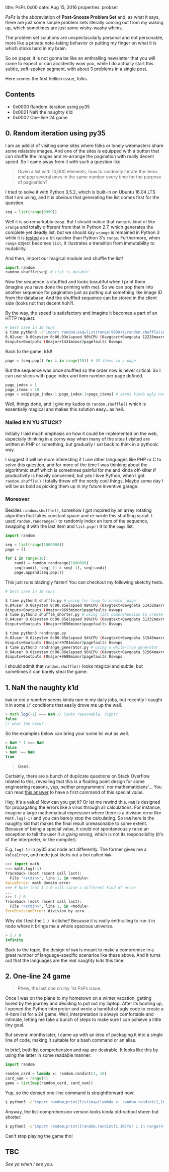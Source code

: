 title:      PsPs 0x00
date:       Aug 15, 2016
properties: probset

*PsPs* is the abbreviation of **Post-Snooze Problem Set** and, as what it says,
there are just some simple problem sets literally coming out from my waking up,
which sometimes are just some wishy-washy whims.

The problem set solutions are unspectacularly personal and not personable, more
like a private note-taking behavior or putting my finger on what it is which
sticks hard in my brain.

So on paper, it is not gonna be like an enthralling newsletter that you will
come to expect or can accidently wow you, while I do actually start this subtle,
soft-spoken segment, with about 3 problems in a single post.

Here comes the first hellish issue, folks.

## Contents

* 0x0000 Random iteration using py35
* 0x0001 NaN the naughty k1d
* 0x0002 One-line 24 game

## 0. Random iteration using py35

I am an addict of visiting some sites where folks or lonely webmasters share
some relatable images. And one of the sites is equipped with a button that can
shuffle the images and re-arrange the pagination with really decent speed. So I
came away from it with such a question like

> Given a list with 10,000 elements, how to randomly iterate the items and pop
several ones in the same number every time for the purpose of pagination?

I tried to solve it with Python 3.5.2, which is built-in on Ubuntu 16.04 LTS
that I am using, and it is obvious that generating the list comes first for the
question.

```python
seq = list(range(9999))
```

Well it is so remarkably easy. But I should notice that `range` is kind of like
`xrange` and totally different from that in Python 2.7, which generates the
complete yet deadly list, but we should say `xrange` is remained in Python 3
while it is
[tested](http://stackoverflow.com/questions/15014310/why-is-there-no-xrange-function-in-python3)
as a bit quicker than Python 3's `range`. Furthermore, when `range` object
becomes `list`, it illustrates a transition from immutability to mutability.

And then, import our magical module and shuffle the list!

```python
import random
random.shuffle(seq) # list is mutable
```

Now the sequence is shuffled and looks beautiful when I print them (imagine you
have done the printing with me). So we can pop them into another sequence for
pagination just as putting out something like image ID from the database. And
the shuffled sequence can be stored in the client side (looks not that decent
huh?).

By the way, the speed is satisfactory and imagine it becomes a part of an HTTP
request.

```bash
# best case in 10 runs
$ time python3 -c'import random;seq=list(range(9999));random.shuffle(seq)' 
0.02user 0.00system 0:00.03elapsed 90%CPU (0avgtext+0avgdata 12228maxresident)k
0inputs+0outputs (0major+1431minor)pagefaults 0swaps
```

Back to the game, k1d!

```python
page = [seq.pop() for i in range(10)] # 10 items in a page
```

But the sequence was once shuffled so the order now is never critical. So I can
use slices with page index and item number per page defined.

```python
page_index = 1
page_items = 10
page = seq[page_index-1:page_index-1+page_items] # seems kinda ugly now
```

Well, things done, and I give my kudos to `random.shuffle()` which is
essentially magical and makes this solution easy...as hell.

### Nailed it N YU STUCK?

Initially I laid much emphasis on how it could be implemented on the web,
especially thinking in a corny way when many of the sites I visited are written
in PHP or something, but gradually I sat back to think in a pythonic way.

I suggest it will be more interesting if I use other languages like PHP or C to
solve this question, and for more of the time I was thinking about the
algorithmic stuff which is sometimes painful for me and kinda off-kilter if
productivity is heavily concerned, but yes I love Python, when I got
`random.shuffle()` I totally threw off the nerdy cool things. Maybe some day
I will be as bold as picking them up in my future inventive garage.

### Moreover

Besides `random.shuffle()`, somehow I got inspired by an array rotating
algorithm that takes constant space and re-wrote this shuffling script. I used
`random.randrange()` to randomly index an item of the sequence, swapping it with
the last item and `list.pop()` it to the `page` list.

```python
import random

seq = list(range(1000000))
page = []

for i in range(10):
    randi = random.randrange(1000000)
    seq[randi], seq[-1] = seq[-1], seq[randi]
    page.append(seq.pop())
```

This just runs blazingly faster! You can checkout my following sketchy tests.

```bash
# best case in 10 runs

$ time python3 shuffle.py # using for-loop to create `page'
0.84user 0.00system 0:00.85elapsed 99%CPU (0avgtext+0avgdata 51432maxresident)k
0inputs+0outputs (0major+9693minor)pagefaults 0swaps
$ time python3 shuffle_shorter.py # using list comprehension to create `page'
0.84user 0.00system 0:00.85elapsed 99%CPU (0avgtext+0avgdata 51332maxresident)k
0inputs+0outputs (0major+9696minor)pagefaults 0swaps

$ time python3 randrange.py
0.03user 0.02system 0:00.05elapsed 94%CPU (0avgtext+0avgdata 51548maxresident)k
0inputs+0outputs (0major+9701minor)pagefaults 0swaps
$ time python3 randrange_generator.py # using a while-True generator
0.04user 0.01system 0:00.06elapsed 96%CPU (0avgtext+0avgdata 51564maxresident)k
0inputs+0outputs (0major+9690minor)pagefaults 0swaps
```

I should admit that `random.shuffle()` looks magical and subtle, but sometimes
it can barely steal the game. 

## 1. NaN the naughty k1d

`NaN` or *not a number* seems kinda rare in my daily jobs, but recently I caught
it in some `if` conditions that easily drove me up the wall.

```javascript
> Math.log(-1) === NaN // looks reasonable, right?
false
// what the heck?
```

So the examples below can bring your some lol wut as well.

```javascript
> NaN * 1 === NaN
false
> NaN !== NaN
true
```

> Geez.

Certainly, there are a bunch of duplicate questions on Stack Overflow related to
this, revealing that this is a floating point design for some engineering
reasons, yup, neither programmers' nor mathematicians'... You can read
[this answer](http://stackoverflow.com/a/23666623) to have a first command of
this special *value*.

Hey, it's a value! Now can you get it? Or let me rewind this. `NaN` is designed
for propagating the errors like a virus through all calculations. For instance,
imagine a large mathematical expression where there is a division error like
`Math.log(-1)` and you can barely stop the calculating. So `NaN` here is the
naughty kid that makes the final result unreasonable to some extent. Because of
being a special value, it could not spontaneously raise an exception to tell the
user *it is going wrong*, which is not its responsibility (it's of the
interpreter, or the compiler).

E.g. `log(-1)` in py35 and node act differently. The former gives me a
`ValueError`, and node just kicks out a boi called `NaN`.

```python
>>> import math
>>> math.log(-1)
Traceback (most recent call last):
  File "<stdin>", line 1, in <module>
ValueError: math domain error
>>> # Note that 1 / 0 will raise a different kind of error
...
>>> 1 / 0
Traceback (most recent call last):
  File "<stdin>", line 1, in <module>
ZeroDivisionError: division by zero
```

Why did I test the `1 / 0` cliche? Because it is really enthralling to run it
in node where it brings me a whole spacious universe.

```javascript
> 1 / 0
Infinity
```

Back to the topic, the design of `NaN` is meant to make a compromise in a great
number of language-specific scenarios like these above. And it turns out that
the languages are the real naughty kids this time.

## 2. One-line 24 game

> Phew, the last one on my 1st PsPs issue.

Once I was on the plane to my hometown on a winter vacation, getting bored by
the journey and deciding to put out my laptop. After its booting up, I opened
the Python interpreter and wrote a handful of ugly code to create a 4-item list
for a 24 game. Well, interpretation is always comfortable and intimate, letting
me take a bunch of steps to make sure I can achieve a little tiny goal.

But several months later, I came up with an idea of packaging it into a single
line of code, making it suitable for a bash command or an alias.

In brief, both list comprehension and `map` are desirable. It looks like this by
using the latter in some readable manner:

```python
import random

random_card = lambda x: random.randint(1, 10)
card_num = range(4)
game = list(map(random_card, card_num))
```

Yup, so the densed one-line command is straightforward now:

```bash
$ python3 -c"import random;print(list(map(lambda x: random.randint(1,10),range(4))))"
```

Anyway, the list-comprehension version looks kinda old-school sheen but shorter:

```bash
$ python3 -c"import random;print([random.randint(1,10)for i in range(4)])"
```

Can't stop playing the game tho!

## TBC

*See ya when I see you.*
